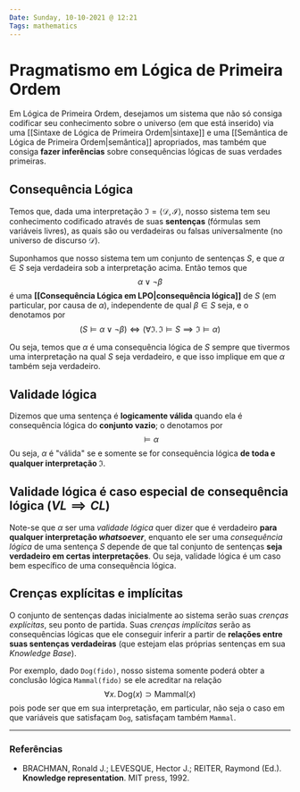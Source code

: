```yaml
---
Date: Sunday, 10-10-2021 @ 12:21
Tags: mathematics 
---
```

# Pragmatismo em Lógica de Primeira Ordem
Em Lógica de Primeira Ordem, desejamos um sistema que não só consiga codificar seu conhecimento sobre o universo (em que está inserido) via uma [[Sintaxe de Lógica de Primeira Ordem|sintaxe]] e uma [[Semântica de Lógica de Primeira Ordem|semântica]] apropriados, mas também que consiga **fazer inferências** sobre consequências lógicas de suas verdades primeiras. 

## Consequência Lógica
Temos que, dada uma interpretação $\mathfrak{I} = \left<\mathcal{D}, \mathcal{I}\right>$, nosso sistema tem seu conhecimento codificado através de suas **sentenças** (fórmulas sem variáveis livres), as quais são ou verdadeiras ou falsas universalmente (no universo de discurso $\mathcal{D}$).

Suponhamos que nosso sistema tem um conjunto de sentenças $S$, e que $\alpha \in S$ seja verdadeira sob a interpretação acima. Então temos que  
$$\alpha \lor \lnot \beta$$
é uma **[[Consequência Lógica em LPO|consequência lógica]]** de $S$ (em particular, por causa de $\alpha$), independente de qual $\beta \in S$ seja, e o denotamos por
$$(S \models \alpha \lor \lnot \beta) \iff (\forall \mathfrak{I}. \, \mathfrak{I} \models S \implies \mathfrak{I} \models \alpha)$$

Ou seja, temos que $\alpha$ é uma consequência lógica de $S$ sempre que tivermos uma interpretação na qual $S$ seja verdadeiro, e que isso implique em que $\alpha$ também seja verdadeiro. 

## Validade lógica
Dizemos que uma sentença é **logicamente válida** quando ela é consequência lógica do **conjunto vazio**; o denotamos por
$$\models \alpha$$
Ou seja, $\alpha$ é "válida" se e somente se for consequência lógica **de toda e qualquer interpretação $\mathfrak{I}$**.

## Validade lógica é caso especial de consequência lógica ($VL \implies CL$)
Note-se que $\alpha$ ser uma *validade lógica* quer dizer que é verdadeiro **para qualquer interpretação *whatsoever***, enquanto ele ser uma *consequência lógica* de uma sentença $S$ depende de que tal conjunto de sentenças **seja verdadeiro em certas interpretações**. Ou seja, validade lógica é um caso bem específico de uma consequência lógica. 

## Crenças explícitas e implícitas
O conjunto de sentenças dadas inicialmente ao sistema serão suas *crenças explícitas*, seu ponto de partida. Suas *crenças implícitas* serão as consequências lógicas que ele conseguir inferir a partir de **relações entre suas sentenças verdadeiras** (que estejam elas próprias sentenças em sua *Knowledge Base*). 

Por exemplo, dado `Dog(fido)`, nosso sistema somente poderá obter a conclusão lógica `Mammal(fido)` se ele acreditar na relação
$$\forall x. \, \text{Dog}(x) \supset \text{Mammal}(x)$$
pois pode ser que em sua interpretação, em particular, não seja o caso em que variáveis que satisfaçam `Dog`, satisfaçam também `Mammal`. 

---
### Referências
- BRACHMAN, Ronald J.; LEVESQUE, Hector J.; REITER, Raymond (Ed.). **Knowledge representation**. MIT press, 1992.